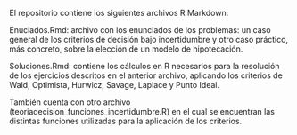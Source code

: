 El repositorio contiene los siguientes archivos R Markdown: 

Enuciados.Rmd: archivo con los enunciados de los problemas: un caso general de los criterios de decisión bajo incertidumbre y otro caso práctico, más concreto, sobre la elección de un modelo de hipotecación.

Soluciones.Rmd: contiene los cálculos en R necesarios para la resolución de los ejercicios descritos en el anterior archivo, aplicando los criterios de Wald, Optimista, Hurwicz, Savage, Laplace y Punto Ideal.

También cuenta con otro archivo (teoriadecision_funciones_incertidumbre.R) en el cual se encuentran las distintas funciones utilizadas para la aplicación de los criterios.
